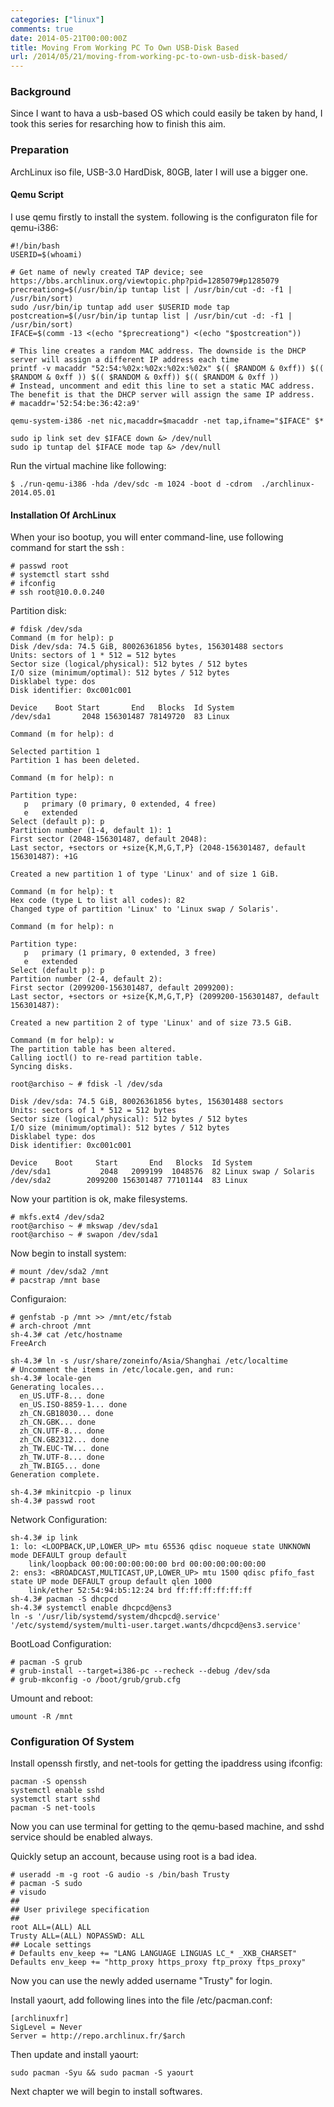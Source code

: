 ```yaml
---
categories: ["linux"]
comments: true
date: 2014-05-21T00:00:00Z
title: Moving From Working PC To Own USB-Disk Based
url: /2014/05/21/moving-from-working-pc-to-own-usb-disk-based/
---
```


### Background
Since I want to hava a usb-based OS which could easily be taken by hand, I took this series for resarching how to finish this aim.     
### Preparation
ArchLinux iso file, USB-3.0 HardDisk, 80GB, later I will use a bigger one.     
#### Qemu Script 
I use qemu firstly to install the system. following is the configuraton file for qemu-i386:     

```
#!/bin/bash
USERID=$(whoami)

# Get name of newly created TAP device; see https://bbs.archlinux.org/viewtopic.php?pid=1285079#p1285079
precreationg=$(/usr/bin/ip tuntap list | /usr/bin/cut -d: -f1 | /usr/bin/sort)
sudo /usr/bin/ip tuntap add user $USERID mode tap
postcreation=$(/usr/bin/ip tuntap list | /usr/bin/cut -d: -f1 | /usr/bin/sort)
IFACE=$(comm -13 <(echo "$precreationg") <(echo "$postcreation"))

# This line creates a random MAC address. The downside is the DHCP server will assign a different IP address each time
printf -v macaddr "52:54:%02x:%02x:%02x:%02x" $(( $RANDOM & 0xff)) $(( $RANDOM & 0xff )) $(( $RANDOM & 0xff)) $(( $RANDOM & 0xff ))
# Instead, uncomment and edit this line to set a static MAC address. The benefit is that the DHCP server will assign the same IP address.
# macaddr='52:54:be:36:42:a9'
  
qemu-system-i386 -net nic,macaddr=$macaddr -net tap,ifname="$IFACE" $*
  
sudo ip link set dev $IFACE down &> /dev/null
sudo ip tuntap del $IFACE mode tap &> /dev/null 

```
Run the virtual machine like following:     

```
$ ./run-qemu-i386 -hda /dev/sdc -m 1024 -boot d -cdrom  ./archlinux-2014.05.01

```
#### Installation Of ArchLinux
When your iso bootup, you will enter command-line, use following command for start the ssh :    

```
# passwd root
# systemctl start sshd
# ifconfig 
# ssh root@10.0.0.240

```
Partition disk:    

```
# fdisk /dev/sda
Command (m for help): p
Disk /dev/sda: 74.5 GiB, 80026361856 bytes, 156301488 sectors
Units: sectors of 1 * 512 = 512 bytes
Sector size (logical/physical): 512 bytes / 512 bytes
I/O size (minimum/optimal): 512 bytes / 512 bytes
Disklabel type: dos
Disk identifier: 0xc001c001

Device    Boot Start       End   Blocks  Id System
/dev/sda1       2048 156301487 78149720  83 Linux

Command (m for help): d

Selected partition 1
Partition 1 has been deleted.

Command (m for help): n

Partition type:
   p   primary (0 primary, 0 extended, 4 free)
   e   extended
Select (default p): p
Partition number (1-4, default 1): 1
First sector (2048-156301487, default 2048): 
Last sector, +sectors or +size{K,M,G,T,P} (2048-156301487, default 156301487): +1G

Created a new partition 1 of type 'Linux' and of size 1 GiB.

Command (m for help): t
Hex code (type L to list all codes): 82
Changed type of partition 'Linux' to 'Linux swap / Solaris'.

Command (m for help): n

Partition type:
   p   primary (1 primary, 0 extended, 3 free)
   e   extended
Select (default p): p
Partition number (2-4, default 2): 
First sector (2099200-156301487, default 2099200): 
Last sector, +sectors or +size{K,M,G,T,P} (2099200-156301487, default 156301487): 

Created a new partition 2 of type 'Linux' and of size 73.5 GiB.

Command (m for help): w
The partition table has been altered.
Calling ioctl() to re-read partition table.
Syncing disks.

root@archiso ~ # fdisk -l /dev/sda

Disk /dev/sda: 74.5 GiB, 80026361856 bytes, 156301488 sectors
Units: sectors of 1 * 512 = 512 bytes
Sector size (logical/physical): 512 bytes / 512 bytes
I/O size (minimum/optimal): 512 bytes / 512 bytes
Disklabel type: dos
Disk identifier: 0xc001c001

Device    Boot     Start       End   Blocks  Id System
/dev/sda1           2048   2099199  1048576  82 Linux swap / Solaris
/dev/sda2        2099200 156301487 77101144  83 Linux

```
Now your partition is ok, make filesystems.    

```
# mkfs.ext4 /dev/sda2                                                             
root@archiso ~ # mkswap /dev/sda1
root@archiso ~ # swapon /dev/sda1

```
Now begin to install system:    

```
# mount /dev/sda2 /mnt
# pacstrap /mnt base

```
Configuraion:    

```
# genfstab -p /mnt >> /mnt/etc/fstab
# arch-chroot /mnt
sh-4.3# cat /etc/hostname 
FreeArch

sh-4.3# ln -s /usr/share/zoneinfo/Asia/Shanghai /etc/localtime
# Uncomment the items in /etc/locale.gen, and run: 
sh-4.3# locale-gen
Generating locales...
  en_US.UTF-8... done
  en_US.ISO-8859-1... done
  zh_CN.GB18030... done
  zh_CN.GBK... done
  zh_CN.UTF-8... done
  zh_CN.GB2312... done
  zh_TW.EUC-TW... done
  zh_TW.UTF-8... done
  zh_TW.BIG5... done
Generation complete.

sh-4.3# mkinitcpio -p linux
sh-4.3# passwd root

```
Network Configuration:    

```
sh-4.3# ip link
1: lo: <LOOPBACK,UP,LOWER_UP> mtu 65536 qdisc noqueue state UNKNOWN mode DEFAULT group default 
    link/loopback 00:00:00:00:00:00 brd 00:00:00:00:00:00
2: ens3: <BROADCAST,MULTICAST,UP,LOWER_UP> mtu 1500 qdisc pfifo_fast state UP mode DEFAULT group default qlen 1000
    link/ether 52:54:94:b5:12:24 brd ff:ff:ff:ff:ff:ff
sh-4.3# pacman -S dhcpcd
sh-4.3# systemctl enable dhcpcd@ens3
ln -s '/usr/lib/systemd/system/dhcpcd@.service' '/etc/systemd/system/multi-user.target.wants/dhcpcd@ens3.service'

```
BootLoad Configuration:    

```
# pacman -S grub
# grub-install --target=i386-pc --recheck --debug /dev/sda
# grub-mkconfig -o /boot/grub/grub.cfg

```
Umount and reboot:

```
umount -R /mnt

```

### Configuration Of System
Install openssh firstly, and net-tools for getting the ipaddress using ifconfig:    

```
pacman -S openssh
systemctl enable sshd
systemctl start sshd
pacman -S net-tools

```
Now you can use terminal for getting to the qemu-based machine, and sshd service should be enabled always.    

Quickly setup an account, because using root is a bad idea.

```
# useradd -m -g root -G audio -s /bin/bash Trusty
# pacman -S sudo
# visudo
##
## User privilege specification
##
root ALL=(ALL) ALL
Trusty ALL=(ALL) NOPASSWD: ALL
## Locale settings
# Defaults env_keep += "LANG LANGUAGE LINGUAS LC_* _XKB_CHARSET"
Defaults env_keep += "http_proxy https_proxy ftp_proxy ftps_proxy"

```
Now you can use the newly added username "Trusty" for login.      

Install yaourt, add following lines into the file /etc/pacman.conf:    

```
[archlinuxfr]
SigLevel = Never
Server = http://repo.archlinux.fr/$arch

```
Then update and install yaourt: 

```
sudo pacman -Syu && sudo pacman -S yaourt

```

Next chapter we will begin to install softwares.    

